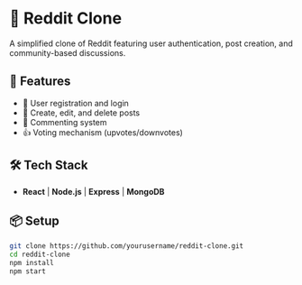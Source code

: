 # 🧱 Reddit Clone

A simplified clone of Reddit featuring user authentication, post creation, and community-based discussions.

## 🚀 Features

- 🔐 User registration and login  
- 📝 Create, edit, and delete posts  
- 💬 Commenting system  
- 👍 Voting mechanism (upvotes/downvotes)

## 🛠 Tech Stack

- **React** | **Node.js** | **Express** | **MongoDB**

## 📦 Setup

```bash
git clone https://github.com/yourusername/reddit-clone.git
cd reddit-clone
npm install
npm start
```
